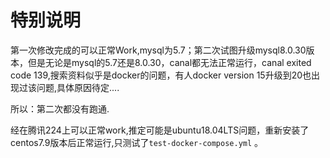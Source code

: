 # 特别说明

第一次修改完成的可以正常Work,mysql为5.7；第二次试图升级mysql8.0.30版本，但是无论是mysql的5.7还是8.0.30，canal都无法正常运行，canal exited code 139,搜索资料似乎是docker的问题，有人docker version 15升级到20也出现过该问题,具体原因待定....

所以：第二次都没有跑通.

经在腾讯224上可以正常work,推定可能是ubuntu18.04LTS问题，重新安装了centos7.9版本后正常运行,只测试了`test-docker-compose.yml` 。